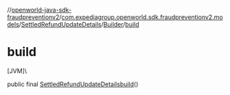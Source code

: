 //[openworld-java-sdk-fraudpreventionv2](../../../../index.md)/[com.expediagroup.openworld.sdk.fraudpreventionv2.models](../../index.md)/[SettledRefundUpdateDetails](../index.md)/[Builder](index.md)/[build](build.md)

# build

[JVM]\

public final [SettledRefundUpdateDetails](../index.md)[build](build.md)()
